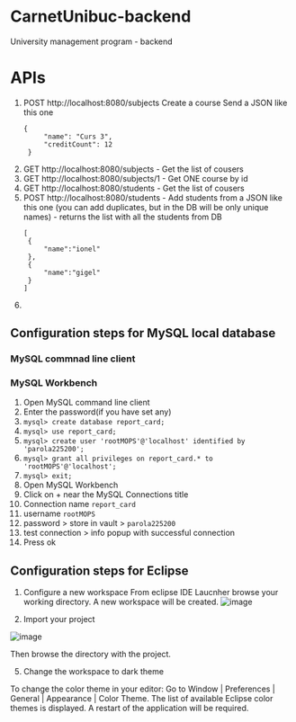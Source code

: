 # CarnetUnibuc-backend
University management program - backend


# APIs
1. POST http://localhost:8080/subjects
   Create a course
   Send a JSON like this one
   ```
   {
        "name": "Curs 3",
        "creditCount": 12
    }
   ```
2. GET http://localhost:8080/subjects - Get the list of cousers
3. GET http://localhost:8080/subjects/1 - Get ONE course by id 
4. GET http://localhost:8080/students - Get the list of cousers
5. POST http://localhost:8080/students - Add students from a JSON like this one (you can add duplicates, but in the DB will be only unique names) - returns the list with all the students from DB
   ```
   [
    {
        "name":"ionel"
    },
    {
        "name":"gigel"
    }
   ]
   ```
6. 



## Configuration steps for MySQL local database
### MySQL commnad line client
### MySQL Workbench

1. Open MySQL command line client
2. Enter the password(if you have set any)
3. ```mysql> create database report_card;```
4. ```mysql> use report_card;```
5. ```mysql> create user 'rootMOPS'@'localhost' identified by 'parola225200';```
6. ```mysql> grant all privileges on report_card.* to 'rootMOPS'@'localhost';```
7. ```mysql> exit;```
8. Open MySQL Workbench
9. Click on + near the MySQL Connections title
10. Connection name ```report_card```
11. username ```rootMOPS```
12. password > store in vault > ```parola225200```
13. test connection > info popup with successful connection
14. Press ok 

## Configuration steps for Eclipse 
1. Configure a new workspace
From eclipse IDE Laucnher browse your working directory. A new workspace will be created.
![image](https://user-images.githubusercontent.com/61749814/206441203-4188b06f-67bc-4cd2-8209-acfe832af924.png)

3. Import your project

![image](https://user-images.githubusercontent.com/61749814/206441518-0b3eadf5-b5fa-49f9-ab0c-97d7dd1b0ff3.png)

Then browse the directory with the project.

5. Change the workspace to dark theme

To change the color theme in your editor: Go to Window | Preferences | General | Appearance | Color Theme. The list of available Eclipse color themes is displayed. A restart of the application will be required.
